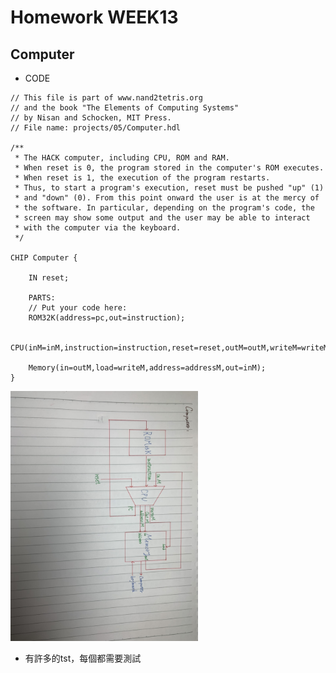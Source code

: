 # Homework WEEK13

## Computer

* CODE

<pre><code>// This file is part of www.nand2tetris.org
// and the book "The Elements of Computing Systems"
// by Nisan and Schocken, MIT Press.
// File name: projects/05/Computer.hdl

/**
 * The HACK computer, including CPU, ROM and RAM.
 * When reset is 0, the program stored in the computer's ROM executes.
 * When reset is 1, the execution of the program restarts. 
 * Thus, to start a program's execution, reset must be pushed "up" (1)
 * and "down" (0). From this point onward the user is at the mercy of 
 * the software. In particular, depending on the program's code, the 
 * screen may show some output and the user may be able to interact 
 * with the computer via the keyboard.
 */

CHIP Computer {

    IN reset;

    PARTS:
    // Put your code here:
    ROM32K(address=pc,out=instruction);

	CPU(inM=inM,instruction=instruction,reset=reset,outM=outM,writeM=writeM,addressM=addressM,pc=pc);

	Memory(in=outM,load=writeM,address=addressM,out=inM);
}
</code></pre>
<img src='picture/computer.jpg' height='400'></img>

* 有許多的tst，每個都需要測試